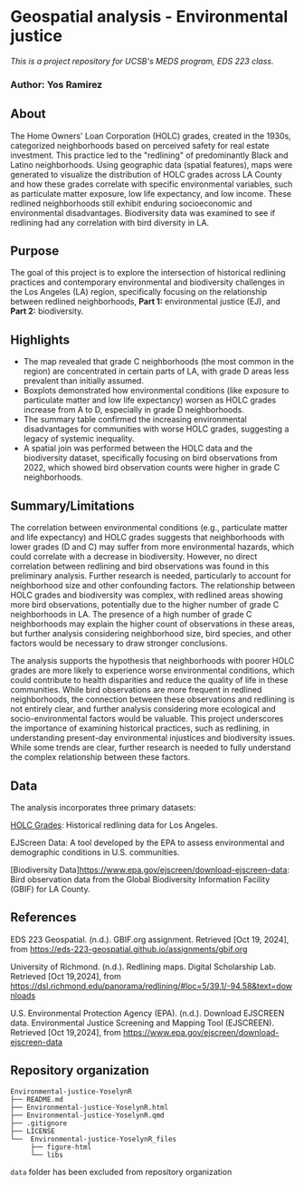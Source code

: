 # Geospatial analysis - Environmental justice
*This is a project repository for UCSB's MEDS program, EDS 223 class.*
### Author: Yos Ramirez

## About
The Home Owners' Loan Corporation (HOLC) grades, created in the 1930s, categorized neighborhoods based on perceived safety for real estate investment. This practice led to the "redlining" of predominantly Black and Latino neighborhoods. Using geographic data (spatial features), maps were generated to visualize the distribution of HOLC grades across LA County and how these grades correlate with specific environmental variables, such as particulate matter exposure, low life expectancy, and low income. These redlined neighborhoods still exhibit enduring socioeconomic and environmental disadvantages. Biodiversity data was examined to see if redlining had any correlation with bird diversity in LA.

## Purpose
The goal of this project is to explore the intersection of historical redlining practices and contemporary environmental and biodiversity challenges in the Los Angeles (LA) region, specifically focusing on the relationship between redlined neighborhoods, **Part 1:** environmental justice (EJ), and **Part 2:** biodiversity. 

## Highlights
- The map revealed that grade C neighborhoods (the most common in the region) are concentrated in certain parts of LA, with grade D areas less prevalent than initially assumed.
- Boxplots demonstrated how environmental conditions (like exposure to particulate matter and low life expectancy) worsen as HOLC grades increase from A to D, especially in grade D neighborhoods.
- The summary table confirmed the increasing environmental disadvantages for communities with worse HOLC grades, suggesting a legacy of systemic inequality.
- A spatial join was performed between the HOLC data and the biodiversity dataset, specifically focusing on bird observations from 2022, which showed bird observation counts were higher in grade C neighborhoods.

## Summary/Limitations
The correlation between environmental conditions (e.g., particulate matter and life expectancy) and HOLC grades suggests that neighborhoods with lower grades (D and C) may suffer from more environmental hazards, which could correlate with a decrease in biodiversity. However, no direct correlation between redlining and bird observations was found in this preliminary analysis. Further research is needed, particularly to account for neighborhood size and other confounding factors. The relationship between HOLC grades and biodiversity was complex, with redlined areas showing more bird observations, potentially due to the higher number of grade C neighborhoods in LA. The presence of a high number of grade C neighborhoods may explain the higher count of observations in these areas, but further analysis considering neighborhood size, bird species, and other factors would be necessary to draw stronger conclusions. 

The analysis supports the hypothesis that neighborhoods with poorer HOLC grades are more likely to experience worse environmental conditions, which could contribute to health disparities and reduce the quality of life in these communities. While bird observations are more frequent in redlined neighborhoods, the connection between these observations and redlining is not entirely clear, and further analysis considering more ecological and socio-environmental factors would be valuable. This project underscores the importance of examining historical practices, such as redlining, in understanding present-day environmental injustices and biodiversity issues. While some trends are clear, further research is needed to fully understand the complex relationship between these factors.

## Data
The analysis incorporates three primary datasets:

[HOLC Grades](https://dsl.richmond.edu/panorama/redlining/#loc=5/39.1/-94.58&text=downloads): Historical redlining data for Los Angeles.

EJScreen Data: A tool developed by the EPA to assess environmental and demographic conditions in U.S. communities.

[Biodiversity Data]https://www.epa.gov/ejscreen/download-ejscreen-data: Bird observation data from the Global Biodiversity Information Facility (GBIF) for LA County.

## References
EDS 223 Geospatial. (n.d.). GBIF.org assignment. Retrieved [Oct 19, 2024], from https://eds-223-geospatial.github.io/assignments/gbif.org

University of Richmond. (n.d.). Redlining maps. Digital Scholarship Lab. Retrieved [Oct 19,2024], from https://dsl.richmond.edu/panorama/redlining/#loc=5/39.1/-94.58&text=downloads

U.S. Environmental Protection Agency (EPA). (n.d.). Download EJSCREEN data. Environmental Justice Screening and Mapping Tool (EJSCREEN). Retrieved [Oct 19,2024], from https://www.epa.gov/ejscreen/download-ejscreen-data

## Repository organization
```
Environmental-justice-YoselynR
├── README.md
├── Environmental-justice-YoselynR.html
├── Environmental-justice-YoselynR.qmd
├── .gitignore
├── LICENSE
└──  Environmental-justice-YoselynR_files
     ├── figure-html
     └── libs
```
`data` folder has been excluded from repository organization
